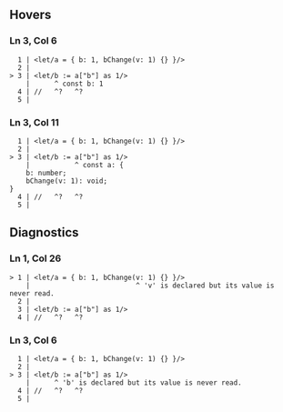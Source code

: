 ## Hovers
### Ln 3, Col 6
```marko
  1 | <let/a = { b: 1, bChange(v: 1) {} }/>
  2 |
> 3 | <let/b := a["b"] as 1/>
    |      ^ const b: 1
  4 | //   ^?   ^?
  5 |
```

### Ln 3, Col 11
```marko
  1 | <let/a = { b: 1, bChange(v: 1) {} }/>
  2 |
> 3 | <let/b := a["b"] as 1/>
    |           ^ const a: {
    b: number;
    bChange(v: 1): void;
}
  4 | //   ^?   ^?
  5 |
```

## Diagnostics
### Ln 1, Col 26
```marko
> 1 | <let/a = { b: 1, bChange(v: 1) {} }/>
    |                          ^ 'v' is declared but its value is never read.
  2 |
  3 | <let/b := a["b"] as 1/>
  4 | //   ^?   ^?
```

### Ln 3, Col 6
```marko
  1 | <let/a = { b: 1, bChange(v: 1) {} }/>
  2 |
> 3 | <let/b := a["b"] as 1/>
    |      ^ 'b' is declared but its value is never read.
  4 | //   ^?   ^?
  5 |
```

